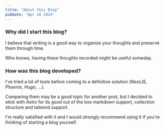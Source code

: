 ```yaml
---
title: "About this Blog"
pubDate: "Apr 28 2024"
---
```


### Why did I start this blog?

I believe that writing is a good way to organize your thoughts and preserve them through time.

Who knows, having these thoughts recorded might be useful someday.

### How was this blog developed?

I've tried a lot of tools before coming to a definitive solution (_NextJS_, _Phoenix_, _Hugo_, ...).

Comparing them may be a good topic for another post, but I decided to stick with _Astro_ for its good out of the box
markdown support, collection structure and tailwind support.

I'm really satisfied with it and I would strongly recommend using it if you're thinking of starting a blog yourself.
